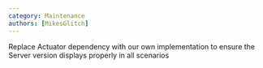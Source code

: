 ```yaml
---
category: Maintenance
authors: [MikesGlitch]
---
```


Replace Actuator dependency with our own implementation to ensure the Server version displays properly in all scenarios
